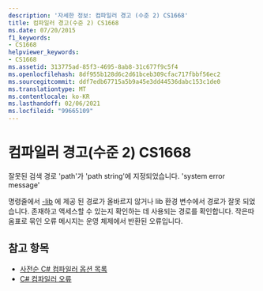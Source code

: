 ```yaml
---
description: '자세한 정보: 컴파일러 경고 (수준 2) CS1668'
title: 컴파일러 경고(수준 2) CS1668
ms.date: 07/20/2015
f1_keywords:
- CS1668
helpviewer_keywords:
- CS1668
ms.assetid: 313775ad-85f3-4695-8ab8-31c677f9c5f4
ms.openlocfilehash: 8df955b128d6c2d61bceb309cfac717fbbf56ec2
ms.sourcegitcommit: ddf7edb67715a5b9a45e3dd44536dabc153c1de0
ms.translationtype: MT
ms.contentlocale: ko-KR
ms.lasthandoff: 02/06/2021
ms.locfileid: "99665109"
---
```

# <a name="compiler-warning-level-2-cs1668"></a>컴파일러 경고(수준 2) CS1668

잘못된 검색 경로 'path'가 'path string'에 지정되었습니다. 'system error message'  
  
 명령줄에서 [-lib](../language-reference/compiler-options/lib-compiler-option.md) 에 제공 된 경로가 올바르지 않거나 lib 환경 변수에서 경로가 잘못 되었습니다. 존재하고 액세스할 수 있는지 확인하는 데 사용되는 경로를 확인합니다. 작은따옴표로 묶인 오류 메시지는 운영 체제에서 반환된 오류입니다.  
  
## <a name="see-also"></a>참고 항목

- [사전순 C# 컴파일러 옵션 목록](../language-reference/compiler-options/listed-alphabetically.md)
- [C# 컴파일러 오류](../language-reference/compiler-messages/index.md)
